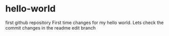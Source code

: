 # hello-world
first github repository
First time changes for my hello world. Lets check the commit changes in the readme edit branch
